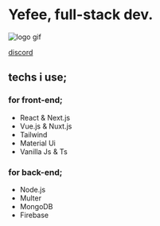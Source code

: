# Yefee, full-stack dev.
![logo gif](https://github.com/Yefee8/Yefee8/blob/main/yefeegif_1-min.gif)

[discord](https://discord.com/users/420291800905940992)

## techs i use;

### for front-end;
- React & Next.js
- Vue.js & Nuxt.js
- Tailwind
- Material Ui
- Vanilla Js & Ts

### for back-end;
- Node.js
- Multer
- MongoDB
- Firebase
